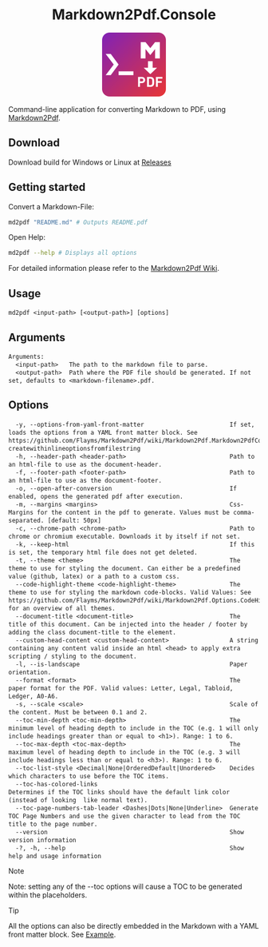 <h1 align="center">Markdown2Pdf.Console</h1>

<p align="center">
  <img src="./assets/md2pdf-console.svg" alt="Logo" Width=128px/>
  <br>
</p>

Command-line application for converting Markdown to PDF, using [Markdown2Pdf](https://github.com/Flayms/Markdown2Pdf).

<!-- TOC -->

## Download

Download build for Windows or Linux at [Releases](https://github.com/Flayms/Markdown2Pdf.Console/releases/latest)

## Getting started

Convert a Markdown-File:
```sh
md2pdf "README.md" # Outputs README.pdf
```

Open Help:
```sh
md2pdf --help # Displays all options
```

For detailed information please refer to the [Markdown2Pdf Wiki](https://github.com/Flayms/Markdown2Pdf/wiki).

## Usage

```
md2pdf <input-path> [<output-path>] [options]
```

## Arguments

```
Arguments:
  <input-path>   The path to the markdown file to parse.
  <output-path>  Path where the PDF file should be generated. If not set, defaults to <markdown-filename>.pdf.
```

## Options

```
  -y, --options-from-yaml-front-matter                        If set, loads the options from a YAML front matter block. See https://github.com/Flayms/Markdown2Pdf/wiki/Markdown2Pdf.Markdown2PdfConverter#-createwithinlineoptionsfromfilestring
  -h, --header-path <header-path>                             Path to an html-file to use as the document-header.
  -f, --footer-path <footer-path>                             Path to an html-file to use as the document-footer.
  -o, --open-after-conversion                                 If enabled, opens the generated pdf after execution.
  -m, --margins <margins>                                     Css-Margins for the content in the pdf to generate. Values must be comma-separated. [default: 50px]
  -c, --chrome-path <chrome-path>                             Path to chrome or chromium executable. Downloads it by itself if not set.
  -k, --keep-html                                             If this is set, the temporary html file does not get deleted.
  -t, --theme <theme>                                         The theme to use for styling the document. Can either be a predefined value (github, latex) or a path to a custom css.
  --code-highlight-theme <code-highlight-theme>               The theme to use for styling the markdown code-blocks. Valid Values: See https://github.com/Flayms/Markdown2Pdf/wiki/Markdown2Pdf.Options.CodeHighlightTheme for an overview of all themes.
  --document-title <document-title>                           The title of this document. Can be injected into the header / footer by adding the class document-title to the element.
  --custom-head-content <custom-head-content>                 A string containing any content valid inside an html <head> to apply extra scripting / styling to the document.
  -l, --is-landscape                                          Paper orientation.
  --format <format>                                           The paper format for the PDF. Valid values: Letter, Legal, Tabloid, Ledger, A0-A6.
  -s, --scale <scale>                                         Scale of the content. Must be between 0.1 and 2.
  --toc-min-depth <toc-min-depth>                             The minimum level of heading depth to include in the TOC (e.g. 1 will only include headings greater than or equal to <h1>). Range: 1 to 6.
  --toc-max-depth <toc-max-depth>                             The maximum level of heading depth to include in the TOC (e.g. 3 will include headings less than or equal to <h3>). Range: 1 to 6.
  --toc-list-style <Decimal|None|OrderedDefault|Unordered>    Decides which characters to use before the TOC items.
  --toc-has-colored-links                                     Determines if the TOC links should have the default link color (instead of looking  like normal text).
  --toc-page-numbers-tab-leader <Dashes|Dots|None|Underline>  Generate TOC Page Numbers and use the given character to lead from the TOC title to the page number.
  --version                                                   Show version information
  -?, -h, --help                                              Show help and usage information
```

> [!NOTE]  
> Note: setting any of the --toc options will cause a TOC to be generated within the placeholders.

> [!TIP]
> All the options can also be directly embedded in the Markdown with a YAML front matter block. See [Example](https://github.com/Flayms/Markdown2Pdf/wiki/Markdown2Pdf.Markdown2PdfConverter#examples-1).

